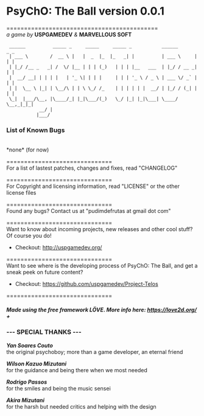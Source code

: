 # PsyChO: The Ball version 0.0.1
===========================================  
 *a game by* **USPGAMEDEV** *&* **MARVELLOUS SOFT**  

```
 ______          _____ _     _____     _____ _           ______       _ _
 | ___ \        /  __ \ |   |  _  |_  |_   _| |          | ___ \     | | |
 | |_/ /__ _   _| /  \/ |__ | | | (_)   | | | |__   ___  | |_/ / __ _| | |
 |  __/ __| | | | |   | '_ \| | | |     | | | '_ \ / _ \ | ___ \/ _` | | |
 | |  \__ \ |_| | \__/\ | | \ \_/ /_    | | | | | |  __/ | |_/ / (_| | | |
 \_|  |___/\__, |\____/_| |_|\___/(_)   \_/ |_| |_|\___| \____/ \__,_|_|_|
            __/ |
           |___/

```

### List of Known Bugs  
<br>
*none* (for now)

==============================  
For a list of lastest patches, changes and fixes, read "CHANGELOG"

==============================  
For Copyright and licensing information, read "LICENSE" or  the other license files

==============================  
Found any bugs? Contact us at "pudimdefrutas at gmail dot com"

==============================  
Want to know about incoming projects, new releases and other cool stuff? Of course you do!

+ Checkout: http://uspgamedev.org/

==============================  
Want to see where is the developing process of PsyChO: The Ball, and get a sneak peek on future content?

+ Checkout: https://github.com/uspgamedev/Project-Telos

==============================
##### Made using the free framework LÖVE. More info here: https://love2d.org/ +

### **--- SPECIAL THANKS ---**

***Yan Soares Couto***  
the original psychoboy; more than a game developer, an eternal friend

***Wilson Kazuo Mizutani***  
for the guidance and being there when we most needed

***Rodrigo Passos***  
for the smiles and being the music sensei

***Akira Mizutani***  
for the harsh but needed critics and helping with the design
